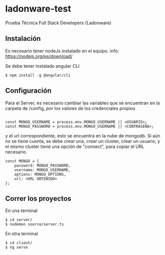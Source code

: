 # ladonware-test
Prueba Técnica Full Stack Developers (Ladonware)

## Instalación
Es necesario tener nodeJs instalado en el equipo. 
info: https://nodejs.org/es/download/

Se debe tener instalado angular CLI
```
$ npm install -g @angular/cli
```

## Configuración
Para el Server, es necesario cambiar las variables que se encuentran en la carpeta de /config, por los valores de los credenciales propios 
```

const MONGO_USERNAME = process.env.MONGO_USERNAME || <USUARIO>;
const MONGO_PASSWORD = process.env.MONGO_USERNAME || <CONTRASEÑA>;

```
y el url correspondiente, esto se encuentra en la nube de mongodb.
Si aún no se tiene cuenta, se debe crear una, crear un cluster, crear un usuario, y el mismo cluster tiene una opción de "connect", para copiar el URL necesario.
```
const MONGO = {
    password: MONGO_PASSWORD,
    username: MONGO_USERNAME,
    options: MONGO_OPTIONS,
    url: <URL OBTENIDO>
};
```
## Correr los proyectos
En una terminal
```
$ cd server/
$ nodemon source/server.ts
```
En otra terminal
```
$ cd client/
$ ng serve
```
